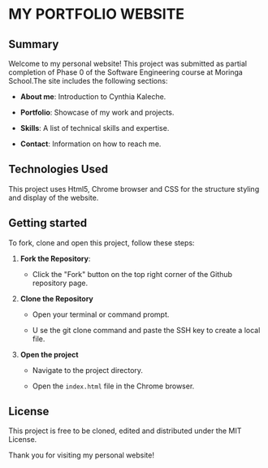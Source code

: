 # **MY PORTFOLIO WEBSITE**

## **Summary**

Welcome to my personal website! This project was submitted as partial completion of Phase 0 of the Software Engineering course at Moringa School.The site includes the following sections:

* **About me**: Introduction to Cynthia Kaleche.

* **Portfolio**: Showcase of my work and projects.

* **Skills**: A list of technical skills and expertise.

* **Contact**: Information on how to reach me.


## **Technologies Used**

This project uses Html5, Chrome browser and CSS for the structure styling and display of the website.


## **Getting started**

To fork, clone and open this project, follow these steps:

1. **Fork the Repository**:

    * Click the "Fork" button on the top right corner of the Github repository page.

2. **Clone the Repository**

    * Open your terminal or command prompt.

    * U se the git clone command and paste the SSH key to create a local file.

3. **Open the project**

    * Navigate to the project directory.

    * Open the `index.html` file in the Chrome browser.


## **License**

This project is free to be cloned, edited and distributed under the MIT License.

Thank you for visiting my personal website!
